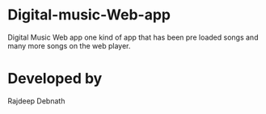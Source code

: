 # Digital-music-Web-app
Digital Music Web app one kind of app that has been pre loaded songs and many more songs on the web player.
# Developed by
Rajdeep Debnath

